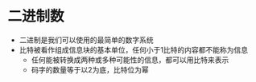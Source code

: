 # 二进制数
- 二进制是我们可以使用的最简单的数字系统
- 比特被看作组成信息块的基本单位，任何小于1比特的内容都不能称为信息
    - 任何能被转换成两种或多种可能性的信息，都可以用比特来表示
    - 码字的数量等于以2为底，比特位为幂
